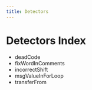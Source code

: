 ```yaml
---
title: Detectors 
---
```


# Detectors Index 


- deadCode
- fixWordInComments
- incorrectShift
- msgValueInForLoop
- transferFrom